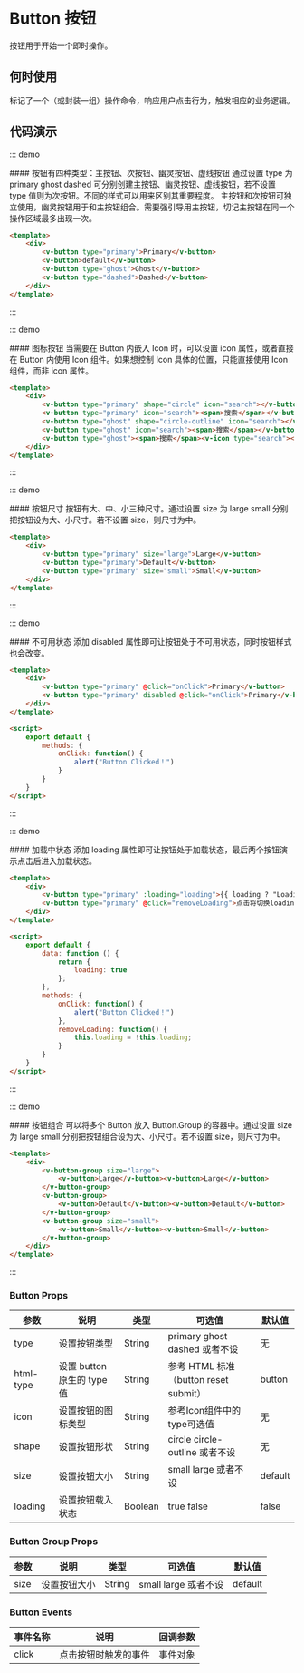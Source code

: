 <script>
    export default {
        data: function () {
            return {
                loading: true
            };
        },
        methods: {
            onClick: function() {
                alert("Button Clicked！")
            },
            removeLoading: function() {
                this.loading = !this.loading;
            }
        }
    }
</script>
# Button 按钮

按钮用于开始一个即时操作。

## 何时使用

标记了一个（或封装一组）操作命令，响应用户点击行为，触发相应的业务逻辑。
## 代码演示

::: demo
<summary>
  #### 按钮有四种类型：主按钮、次按钮、幽灵按钮、虚线按钮
  通过设置 type 为 primary ghost dashed 可分别创建主按钮、幽灵按钮、虚线按钮，若不设置 type 值则为次按钮。不同的样式可以用来区别其重要程度。
  主按钮和次按钮可独立使用，幽灵按钮用于和主按钮组合。需要强引导用主按钮，切记主按钮在同一个操作区域最多出现一次。
</summary>

```html
<template>
    <div>
        <v-button type="primary">Primary</v-button>
        <v-button>default</v-button>
        <v-button type="ghost">Ghost</v-button>
        <v-button type="dashed">Dashed</v-button>
    </div>
</template>
```
:::

::: demo
<summary>
  #### 图标按钮
  当需要在 Button 内嵌入 Icon 时，可以设置 icon 属性，或者直接在 Button 内使用 Icon 组件。如果想控制 Icon 具体的位置，只能直接使用 Icon 组件，而非 icon 属性。
</summary>

```html
<template>
    <div>
        <v-button type="primary" shape="circle" icon="search"></v-button>
        <v-button type="primary" icon="search"><span>搜索</span></v-button>
        <v-button type="ghost" shape="circle-outline" icon="search"></v-button>
        <v-button type="ghost" icon="search"><span>搜索</span></v-button>
        <v-button type="ghost"><span>搜索</span><v-icon type="search"></v-icon></v-button>
    </div>
</template>
```
:::

::: demo
<summary>
  #### 按钮尺寸
  按钮有大、中、小三种尺寸。通过设置 size 为 large small 分别把按钮设为大、小尺寸。若不设置 size，则尺寸为中。
</summary>

```html
<template>
    <div>
        <v-button type="primary" size="large">Large</v-button>
        <v-button type="primary">Default</v-button>
        <v-button type="primary" size="small">Small</v-button>
    </div>
</template>
```
:::

::: demo
<summary>
  #### 不可用状态
  添加 disabled 属性即可让按钮处于不可用状态，同时按钮样式也会改变。
</summary>

```html
<template>
    <div>
        <v-button type="primary" @click="onClick">Primary</v-button>
        <v-button type="primary" disabled @click="onClick">Primary</v-button>
    </div>
</template>

<script>
    export default {
        methods: {
            onClick: function() {
                alert("Button Clicked！")
            }
        }
    }
</script>
```
:::

::: demo
<summary>
  #### 加载中状态
  添加 loading 属性即可让按钮处于加载状态，最后两个按钮演示点击后进入加载状态。
</summary>

```html
<template>
    <div>
        <v-button type="primary" :loading="loading">{{ loading ? "Loading" : "Default" }}</v-button>
        <v-button type="primary" @click="removeLoading">点击将切换loading状态</v-button>
    </div>
</template>

<script>
    export default {
        data: function () {
            return {
                loading: true
            };
        },
        methods: {
            onClick: function() {
                alert("Button Clicked！")
            },
            removeLoading: function() {
                this.loading = !this.loading;
            }
        }
    }
</script>
```
:::

::: demo
<summary>
  #### 按钮组合
  可以将多个 Button 放入 Button.Group 的容器中。通过设置 size 为 large small 分别把按钮组合设为大、小尺寸。若不设置 size，则尺寸为中。
</summary>

```html
<template>
    <div>
        <v-button-group size="large">
            <v-button>Large</v-button><v-button>Large</v-button>
        </v-button-group>
        <v-button-group>
            <v-button>Default</v-button><v-button>Default</v-button>
        </v-button-group>
        <v-button-group size="small">
            <v-button>Small</v-button><v-button>Small</v-button>
        </v-button-group>
    </div>
</template>
```
:::


### Button Props
| 参数      | 说明          | 类型      | 可选值                           | 默认值  |
|---------- |-------------- |---------- |-------------------------------- |-------- |
| type | 设置按钮类型 | String | primary ghost dashed 或者不设| 无 |
| html-type | 设置 button 原生的 type 值 | String | 参考 HTML 标准（button reset submit） | button |
| icon | 设置按钮的图标类型 | String | 参考Icon组件中的type可选值| 无 |
| shape | 设置按钮形状 | String | circle circle-outline 或者不设 | 无 |
| size | 设置按钮大小 | String | small large 或者不设 | default |
| loading | 设置按钮载入状态 | Boolean | true false | false |

### Button Group Props
| 参数      | 说明          | 类型      | 可选值                           | 默认值  |
|---------- |-------------- |---------- |-------------------------------- |-------- |
| size | 设置按钮大小 | String | small large 或者不设 | default |


### Button Events
| 事件名称 | 说明 | 回调参数 |
|---------- |-------- |---------- |
| click | 点击按钮时触发的事件 | 事件对象 |

